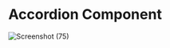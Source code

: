 # Accordion Component
![Screenshot (75)](https://github.com/ericndungutse/accordion-component/assets/55640083/704e004a-fcea-4004-af72-9c825a4fb505)
